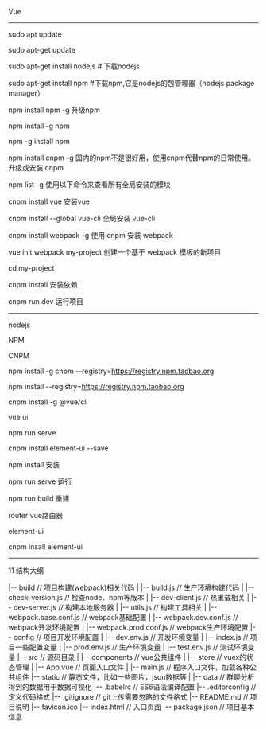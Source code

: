 Vue

---

sudo apt update

sudo apt-get update

sudo apt-get install nodejs			# 下载nodejs

sudo apt-get install npm		#下载npm,它是nodejs的包管理器（nodejs package manager）

npm install npm -g 升级npm

npm install -g npm

npm -g install npm

npm install cnpm -g 国内的npm不是很好用，使用cnpm代替npm的日常使用。升级或安装 cnpm

npm list -g 使用以下命令来查看所有全局安装的模块

cnpm install vue 安装vue

cnpm install --global vue-cli 全局安装 vue-cli

cnpm install webpack -g 使用 cnpm 安装 webpack

vue init webpack my-project 创建一个基于 webpack 模板的新项目

cd my-project

cnpm install	安装依赖

cnpm run dev	运行项目

---

nodejs

NPM

CNPM

npm install -g cnpm --registry=https://registry.npm.taobao.org

npm install --registry=https://registry.npm.taobao.org

cnpm install -g @vue/cli

vue ui

npm run serve

cnpm  install element-ui --save

npm install 安装

npm run serve 运行

npm run build 重建

router vue路由器

element-ui

cnpm insall element-ui

---
11
结构大纲

|-- build                            // 项目构建(webpack)相关代码
|   |-- build.js                     // 生产环境构建代码
|   |-- check-version.js             // 检查node、npm等版本
|   |-- dev-client.js                // 热重载相关
|   |-- dev-server.js                // 构建本地服务器
|   |-- utils.js                     // 构建工具相关
|   |-- webpack.base.conf.js         // webpack基础配置
|   |-- webpack.dev.conf.js          // webpack开发环境配置
|   |-- webpack.prod.conf.js         // webpack生产环境配置
|-- config                           // 项目开发环境配置
|   |-- dev.env.js                   // 开发环境变量
|   |-- index.js                     // 项目一些配置变量
|   |-- prod.env.js                  // 生产环境变量
|   |-- test.env.js                  // 测试环境变量
|-- src                              // 源码目录
|   |-- components                   // vue公共组件
|   |-- store                        // vuex的状态管理
|   |-- App.vue                      // 页面入口文件
|   |-- main.js                      // 程序入口文件，加载各种公共组件
|-- static                           // 静态文件，比如一些图片，json数据等
|   |-- data                         // 群聊分析得到的数据用于数据可视化
|-- .babelrc                         // ES6语法编译配置
|-- .editorconfig                    // 定义代码格式
|-- .gitignore                       // git上传需要忽略的文件格式
|-- README.md                        // 项目说明
|-- favicon.ico 
|-- index.html                       // 入口页面
|-- package.json                     // 项目基本信息

